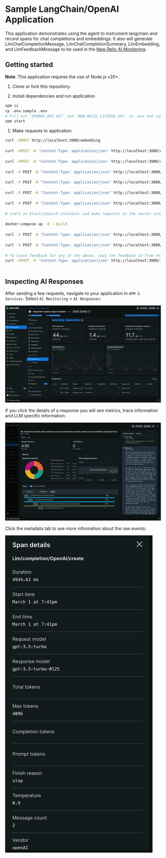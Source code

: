 # Sample LangChain/OpenAI Application
This application demonstrates using the agent to instrument langchain and record spans for chat completions and embeddings.  It also will generate LlmChatCompletionMessage, LlmChatCompletionSummary, LlmEmbedding, and LlmFeedbackMessage to be used in the [New Relic AI Monitoring](https://newrelic.com/platform/ai-monitoring).


## Getting started
**Note**: This application requires the use of Node.js v20+.

 1. Clone or fork this repository.

 1. Install dependencies and run application

```sh
npm ci
cp .env.sample .env
# Fill out `OPENAI_API_KEY` and `NEW_RELIC_LICENSE_KEY` in .env and save 
npm start
```

 1. Make requests to application.

```sh
curl -XPOST http://localhost:3000/embedding

curl -XPOST -H 'Content-Type: application/json' http://localhost:3000/chat-completion -d '{"message":"How much wood could a woodchuck chuck if a woodchuck could chuck wood?"}'

curl -XPOST -H 'Content-Type: application/json' http://localhost:3000/chat-completion-stream -d '{"message":"Explain the rules of jai alai"}'

curl -X POST -H "Content-Type: application/json" http://localhost:3000/memory_vector -d '{"message":"Describe a bridge", "results": 1}' 

curl -X POST -H "Content-Type: application/json" http://localhost:3000/memory_vector -d '{"message":"Describe a tunnel", "results": 1}'

curl -X POST -H "Content-Type: application/json" http://localhost:3000/tools -d '{"message":"midge"}'

curl -X POST -H "Content-Type: application/json" http://localhost:3000/tools -d '{"message":"chunnel"}'

# start an ElasticSearch container and make requests to the vector store: 

docker-compose up -d --build 

curl -X POST -H "Content-Type: application/json" http://localhost:3000/elastic_vector -d '{"message":"Describe a bridge", "results": 1}'

curl -X POST -H "Content-Type: application/json" http://localhost:3000/elastic_vector -d '{"message":"Describe a bridge", "results": 1}'

# To leave feedback for any of the above, copy the feedback id from response
curl -XPOST -H 'Content-Type: application/json' http://localhost:3000/feedback -d '{"id":"<response_id>"}'
 
```

## Inspecting AI Responses
After sending a few requests, navigate to your application in `APM & Services`.  Select `AI Monitoring` > `AI Responses`:

![AI Responses Landing](./images/ai-home.png?raw=true "AI Responses Landing")

If you click the details of a response you will see metrics, trace information and LLM specific information:


![AI Response](./images/response-details.png?raw=true "AI Response Details")

Click the metadata tab to see more information about the raw events:


![AI Response Meta](./images/response-metadata.png?raw=true "AI Response Meta")

